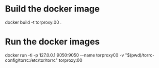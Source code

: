 # Build the docker image 

docker build -t torproxy:00 .


# Run the docker images

docker run -ti -p 127.0.0.1:9050:9050  --name torproxy00 -v "$(pwd)/torrc-config/torrc:/etc/tor/torrc" torproxy:00
